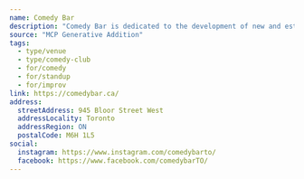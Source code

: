 ```yaml
---
name: Comedy Bar
description: "Comedy Bar is dedicated to the development of new and established comedic talent, and aims to provide the best Sketch, Improv, Alternative and Stand Up Comedy in Toronto. The stages at our 2 venues host over 150 shows monthly, providing laughs 7 nights a week, approximately 363 days a year."
source: "MCP Generative Addition"
tags:
  - type/venue
  - type/comedy-club
  - for/comedy
  - for/standup
  - for/improv
link: https://comedybar.ca/
address:
  streetAddress: 945 Bloor Street West
  addressLocality: Toronto
  addressRegion: ON
  postalCode: M6H 1L5
social:
  instagram: https://www.instagram.com/comedybarto/
  facebook: https://www.facebook.com/comedybarTO/
---
```

